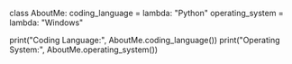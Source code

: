 class AboutMe:
    coding_language = lambda: "Python"
    operating_system = lambda: "Windows"

print("Coding Language:", AboutMe.coding_language())
print("Operating System:", AboutMe.operating_system())
